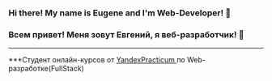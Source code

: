 ### Hi there! My name is Eugene and I'm Web-Developer! 👋
### Всем привет! Меня зовут Евгений, я веб-разработчик! 👋

---

***Студент онлайн-курсов от [YandexPracticum ](https://practicum.yandex.ru/profile/web/) по Web-разработке(FullStack)

<!--
**EugeneScheglov/EugeneScheglov** is a ✨ _special_ ✨ repository because its `README.md` (this file) appears on your GitHub profile.

Here are some ideas to get you started:

- 🔭 I’m currently working on ...
- 🌱 I’m currently learning ...
- 👯 I’m looking to collaborate on ...
- 🤔 I’m looking for help with ...
- 💬 Ask me about ...
- 📫 How to reach me: ...
- 😄 Pronouns: ...
- ⚡ Fun fact: ...
-->
